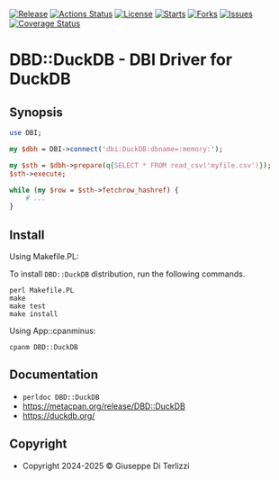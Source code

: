 [![Release](https://img.shields.io/github/release/giterlizzi/perl-DBD-DuckDB.svg)](https://github.com/giterlizzi/perl-DBD-DuckDB/releases) [![Actions Status](https://github.com/giterlizzi/perl-DBD-DuckDB/workflows/linux/badge.svg)](https://github.com/giterlizzi/perl-DBD-DuckDB/actions) [![License](https://img.shields.io/github/license/giterlizzi/perl-DBD-DuckDB.svg)](https://github.com/giterlizzi/perl-DBD-DuckDB) [![Starts](https://img.shields.io/github/stars/giterlizzi/perl-DBD-DuckDB.svg)](https://github.com/giterlizzi/perl-DBD-DuckDB) [![Forks](https://img.shields.io/github/forks/giterlizzi/perl-DBD-DuckDB.svg)](https://github.com/giterlizzi/perl-DBD-DuckDB) [![Issues](https://img.shields.io/github/issues/giterlizzi/perl-DBD-DuckDB.svg)](https://github.com/giterlizzi/perl-DBD-DuckDB/issues) [![Coverage Status](https://coveralls.io/repos/github/giterlizzi/perl-DBD-DuckDB/badge.svg)](https://coveralls.io/github/giterlizzi/perl-DBD-DuckDB)

# DBD::DuckDB - DBI Driver for DuckDB

## Synopsis

```.pl
use DBI;

my $dbh = DBI->connect('dbi:DuckDB:dbname=:memory:');

my $sth = $dbh->prepare(q{SELECT * FROM read_csv('myfile.csv')});
$sth->execute;

while (my $row = $sth->fetchrow_hashref) {
    # ...
}

```


## Install

Using Makefile.PL:

To install `DBD::DuckDB` distribution, run the following commands.

    perl Makefile.PL
    make
    make test
    make install

Using App::cpanminus:

    cpanm DBD::DuckDB


## Documentation

 - `perldoc DBD::DuckDB`
 - https://metacpan.org/release/DBD::DuckDB
 - https://duckdb.org/


## Copyright

 - Copyright 2024-2025 © Giuseppe Di Terlizzi

